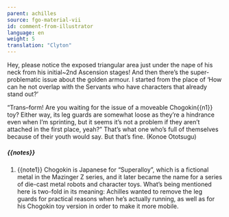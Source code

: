 ```yaml
---
parent: achilles
source: fgo-material-vii
id: comment-from-illustrator
language: en
weight: 5
translation: "Clyton"
---
```


Hey, please notice the exposed triangular area just under the nape of his neck from his initial~2nd Ascension stages! And then there’s the super-problematic issue about the golden armour. I started from the place of ‘How can he not overlap with the Servants who have characters that already stand out?’

“Trans–form! Are you waiting for the issue of a moveable Chogokin{{n1}} toy? Either way, its leg guards are somewhat loose as they’re a hindrance even when I’m sprinting, but it seems it’s not a problem if they aren’t attached in the first place, yeah?” That’s what one who’s full of themselves because of their youth would say. But that’s fine. (Konoe Ototsugu)

##### {{notes}}

1. {{note1}} Chogokin is Japanese for “Superalloy”, which is a fictional metal in the Mazinger Z series, and it later became the name for a series of die-cast metal robots and character toys. What’s being mentioned here is two-fold in its meaning: Achilles wanted to remove the leg guards for practical reasons when he’s actually running, as well as for his Chogokin toy version in order to make it more mobile.
